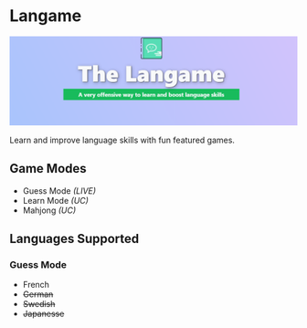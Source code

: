 # Langame

![Screenshot](./public/static/images/cover.png)

Learn and improve language skills with fun featured games.

## Game Modes

- Guess Mode *(LIVE)*
- Learn Mode *(UC)*
- Mahjong *(UC)*

## Languages Supported

### Guess Mode
- French
- ~~German~~
- ~~Swedish~~
- ~~Japanesse~~


